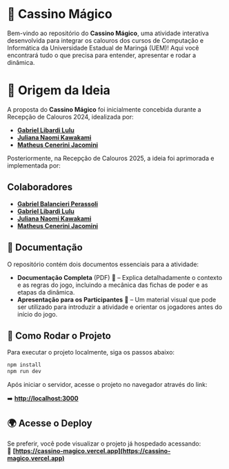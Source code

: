 
# 🎰 Cassino Mágico  

Bem-vindo ao repositório do **Cassino Mágico**, uma atividade interativa desenvolvida para integrar os calouros dos cursos de Computação e Informática da Universidade Estadual de Maringá (UEM)! Aqui você encontrará tudo o que precisa para entender, apresentar e rodar a dinâmica.  

# 📖 Origem da Ideia  

A proposta do **Cassino Mágico** foi inicialmente concebida durante a Recepção de Calouros 2024, idealizada por:  

- **[Gabriel Libardi Lulu](https://github.com/gabriellibardi)**  
- **[Juliana Naomi Kawakami](https://github.com/juliana-kawakami)**  
- **[Matheus Cenerini Jacomini](https://github.com/Mathayuz)**  

Posteriormente, na Recepção de Calouros 2025, a ideia foi aprimorada e implementada por:  

## Colaboradores

- **[Gabriel Balancieri Perassoli](https://github.com/GabrielBalancieriPerassoli)**  
- **[Gabriel Libardi Lulu](https://github.com/gabriellibardi)**  
- **[Juliana Naomi Kawakami](https://github.com/juliana-kawakami)**  
- **[Matheus Cenerini Jacomini](https://github.com/Mathayuz)**  

## 📄 Documentação  

O repositório contém dois documentos essenciais para a atividade:  

- **Documentação Completa** (PDF) 📑 – Explica detalhadamente o contexto e as regras do jogo, incluindo a mecânica das fichas de poder e as etapas da dinâmica.  
- **Apresentação para os Participantes** 🎤 – Um material visual que pode ser utilizado para introduzir a atividade e orientar os jogadores antes do início do jogo.  

## 🚀 Como Rodar o Projeto  

Para executar o projeto localmente, siga os passos abaixo:  

```bash
npm install
npm run dev
```

Após iniciar o servidor, acesse o projeto no navegador através do link:

➡️ **[http://localhost:3000](http://localhost:3000)**  

## 🌍 Acesse o Deploy  

Se preferir, você pode visualizar o projeto já hospedado acessando:  
🔗 **[https://cassino-magico.vercel.app](https://cassino-magico.vercel.app)**  
